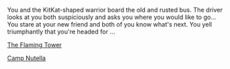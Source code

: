 You and the KitKat-shaped warrior board the old and rusted bus. 
The driver looks at you both suspiciously and asks you where you would like to go...
You stare at your new friend and both of you know what's next. You yell triumphantly that you're headed for ...

[The Flaming Tower](journey-to-flaming-tower/journey-to-flaming-tower.md)

[Camp Nutella](journey-to-camp-nutella/journey-to-camp-nutella.md)